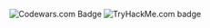 ![Codewars.com Badge](https://www.codewars.com/users/JanPschwietzer/badges/large)
![TryHackMe.com badge](https://tryhackme-badges.s3.amazonaws.com/philvanbrook.png)
